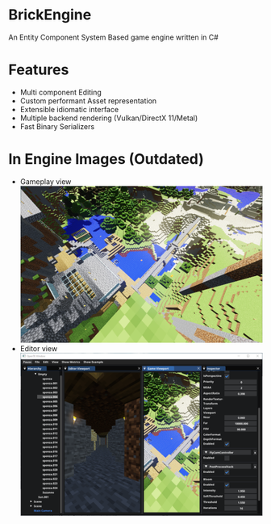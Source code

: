 # BrickEngine
An Entity Component System Based game engine written in C# 

# Features
- Multi component Editing
- Custom performant Asset representation
- Extensible idiomatic interface
- Multiple backend rendering (Vulkan/DirectX 11/Metal)
- Fast Binary Serializers

# In Engine Images (Outdated)

- Gameplay view
![Gameplay view](images/Gameplay.png)
- Editor view
![Editor view](images/Editor.png)
